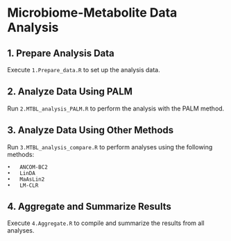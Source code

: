 # Microbiome-Metabolite Data Analysis

## 1. Prepare Analysis Data

Execute `1.Prepare_data.R` to set up the analysis data.

## 2. Analyze Data Using PALM  

Run `2.MTBL_analysis_PALM.R` to perform the analysis with the PALM method.

## 3. Analyze Data Using Other Methods 

Run `3.MTBL_analysis_compare.R` to perform analyses using the following methods:

	•	ANCOM-BC2
	•	LinDA
	•	MaAsLin2
	•	LM-CLR

## 4. Aggregate and Summarize Results

Execute `4.Aggregate.R` to compile and summarize the results from all analyses.
